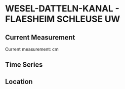 # WESEL-DATTELN-KANAL - FLAESHEIM SCHLEUSE UW

## Current Measurement

Current measurement: <Value topic="rivers/pegel-online/WDK/FLAESHEIM_SCHLEUSE_UW/measurementValue"/> cm

## Time Series

<TimeSeries topic="rivers/pegel-online/WDK/FLAESHEIM_SCHLEUSE_UW/measurementValue" period="week" />

## Location

<WorldMap>
  <Marker lat="51.72038176367795" lon="7.238068733431322" labelTopic="rivers/pegel-online/WDK/FLAESHEIM_SCHLEUSE_UW" />
</WorldMap>
